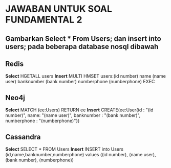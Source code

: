 # JAWABAN UNTUK SOAL FUNDAMENTAL 2

## Gambarkan Select * From Users; dan insert into users; pada beberapa database nosql dibawah


## Redis
**Select**
HGETALL users
**Insert**
MULTI
HMSET users:(id number) name (name user) banknumber (bank number) numberphone (numberphone)
EXEC

## Neo4j
**Select**
MATCH (ee:Users)
RETURN ee
**Insert**
CREATE(ee:User{id : "(id number)", name: "(name user)", banknumber : "(bank number)", numberphone : "(numberphone)"})

## Cassandra
**Select**
SELECT * FROM Users
**Insert**
INSERT into Users (id,name,banknumber,numberphone) 
values ((id number), (name user), (bank number), (numberphone))
